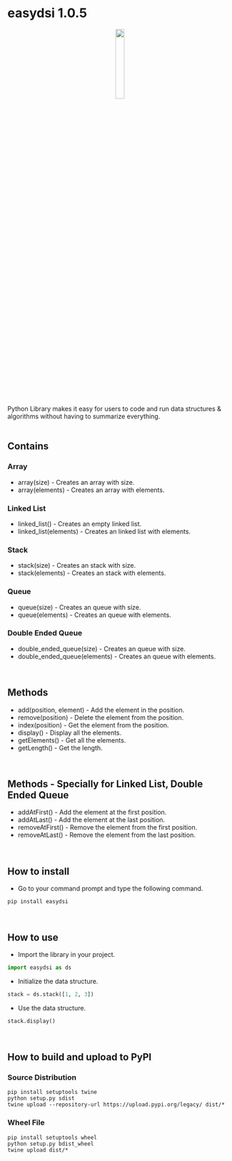 # easydsi 1.0.5

<p align="center">
  <img src="https://aloask.com/assets/images/icon_easydsi.png" style='width: 20%;'/>
</p>
<br /><br />

Python Library makes it easy for users to code and run data structures & algorithms without having to summarize everything.
<br /><br />

## Contains
### Array
- array(size) - Creates an array with size. <br />
- array(elements) - Creates an array with elements. <br />

### Linked List
- linked_list() - Creates an empty linked list. <br />
- linked_list(elements) - Creates an linked list with elements. <br />

### Stack
- stack(size) - Creates an stack with size. <br />
- stack(elements) - Creates an stack with elements. <br />

### Queue
- queue(size) - Creates an queue with size. <br />
- queue(elements) - Creates an queue with elements. <br />

### Double Ended Queue
- double_ended_queue(size) - Creates an queue with size. <br />
- double_ended_queue(elements) - Creates an queue with elements. <br />
<br />


## Methods
- add(position, element) - Add the element in the position. <br />
- remove(position) - Delete the element from the position. <br />
- index(position) - Get the element from the position. <br />
- display() - Display all the elements. <br />
- getElements() - Get all the elements. <br />
- getLength() - Get the length. <br />
<br />

## Methods - Specially for Linked List, Double Ended Queue
- addAtFirst() - Add the element at the first position. <br />
- addAtLast() - Add the element at the last position. <br />
- removeAtFirst() - Remove the element from the first position. <br />
- removeAtLast() - Remove the element from the last position. <br />
<br />

## How to install
- Go to your command prompt and type the following command.
```
pip install easydsi
```
<br />

## How to use
- Import the library in your project.
```python
import easydsi as ds
```

- Initialize the data structure.
```python
stack = ds.stack([1, 2, 3])
```

- Use the data structure.
```python
stack.display()
```
<br />

## How to build and upload to PyPI
### Source Distribution
```
pip install setuptools twine
python setup.py sdist
twine upload --repository-url https://upload.pypi.org/legacy/ dist/*
```
### Wheel File
```
pip install setuptools wheel
python setup.py bdist_wheel
twine upload dist/*
```